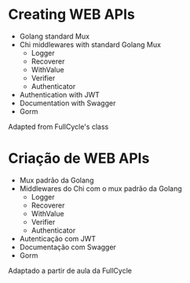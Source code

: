 # Creating WEB APIs

- Golang standard Mux
- Chi middlewares with standard Golang Mux
  - Logger
  - Recoverer
  - WithValue
  - Verifier
  - Authenticator
- Authentication with JWT
- Documentation with Swagger
- Gorm

Adapted from FullCycle's class

# Criação de WEB APIs

- Mux padrão da Golang
- Middlewares do Chi com o mux padrão da Golang
  - Logger
  - Recoverer
  - WithValue
  - Verifier
  - Authenticator
- Autenticação com JWT
- Documentação com Swagger
- Gorm

Adaptado a partir de aula da FullCycle
